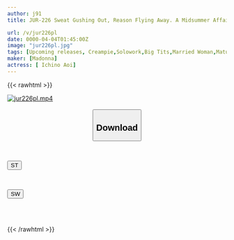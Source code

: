 ```yaml
---
author: j91
title: JUR-226 Sweat Gushing Out, Reason Flying Away. A Midsummer Affair Where She Bounces Around In The Air, Convulsing And Arching Her Back In The Air. Aoi Ichino

url: /v/jur226pl
date: 0000-04-04T01:45:00Z
image: "jur226pl.jpg"
tags: [Upcoming releases, Creampie,Solowork,Big Tits,Married Woman,Mature Woman,Sweat	]
maker: [Madonna]
actress: [ Ichino Aoi]
---
```



{{< rawhtml >}}

<div class="video" data-videoid="pending_link.html">
    <a href="javascript:;">
        <img src="/v/jur226pl/jur226pl.jpg" width="WIDTH" height="HEIGHT" alt="jur226pl.mp4" loading="lazy">
    </a>
</div>

<script type="text/javascript" src="https://j91.asia/asset/on-demand-pend.js"></script>

<br>
  <link rel="stylesheet" href="https://j91.asia/asset/bs5.css">
  
  <center>
  <button class="btn btn-primary" type="button" data-bs-toggle="collapse" data-bs-target=".multi-collapse" aria-expanded="false" aria-controls="multiCollapseExample1 multiCollapseExample2"><h2>Download</h2></button></center>
</p>
<div class="row">
  <div class="col">
    <div class="collapse multi-collapse" id="multiCollapseExample1">
      <div class="card card-body">
	      	      <br>
<div class="buttons">  
<p><a href="https://j91.asia/pending_link.html" target="_blank"><button class="btn-hover color-3"><i class="fa fa-download"></i> ST</button></a></p></div>
    </div>
  </div>
</div>
  <div class="col">
    <div class="collapse multi-collapse" id="multiCollapseExample2">
      <div class="card card-body">
	      <br>
<div class="buttons">
<p><a href="https://j91.asia/pending_link.html" target="_blank"><button class="btn-hover color-2"><i class="fa fa-download"></i> SW</button></a></p></div>
<br><br>
      </div>
    </div>
  </div>
</div>

{{< /rawhtml >}}